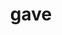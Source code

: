 ---
category: 4-letters
denotation: null
name: gave
reference_link: https://www.etymonline.com/word/gave
root_language: null
root_name: null
title: gave
type: free
word_sums:
- respelling: gave
  sum: 'Gave + '
---